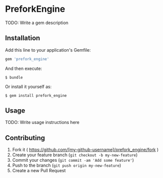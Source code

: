 # PreforkEngine

TODO: Write a gem description

## Installation

Add this line to your application's Gemfile:

```ruby
gem 'prefork_engine'
```

And then execute:

    $ bundle

Or install it yourself as:

    $ gem install prefork_engine

## Usage

TODO: Write usage instructions here

## Contributing

1. Fork it ( https://github.com/[my-github-username]/prefork_engine/fork )
2. Create your feature branch (`git checkout -b my-new-feature`)
3. Commit your changes (`git commit -am 'Add some feature'`)
4. Push to the branch (`git push origin my-new-feature`)
5. Create a new Pull Request
